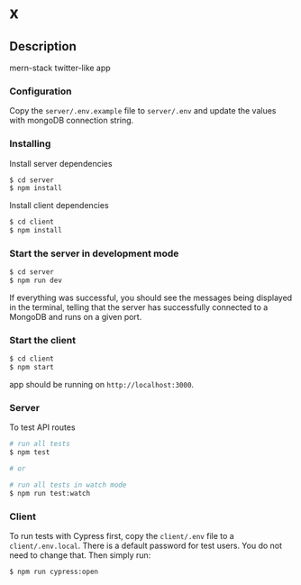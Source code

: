 # x

## Description

mern-stack twitter-like app

### Configuration

Copy the `server/.env.example` file to `server/.env` and update the values with mongoDB connection string.

### Installing

Install server dependencies

```bash
$ cd server
$ npm install
```

Install client dependencies

```bash
$ cd client
$ npm install
```

### Start the server in development mode

```bash
$ cd server
$ npm run dev
```

If everything was successful, you should see the messages being displayed in the terminal, telling that the server has successfully connected to a MongoDB and runs on a given port.

### Start the client

```bash
$ cd client
$ npm start
```

app should be running on `http://localhost:3000`.

### Server

To test API routes

```bash
# run all tests
$ npm test

# or

# run all tests in watch mode
$ npm run test:watch
```

### Client

To run tests with Cypress first, copy the `client/.env` file to a `client/.env.local`. There is a default password for test users. You do not need to change that. Then simply run:

```bash
$ npm run cypress:open
```

